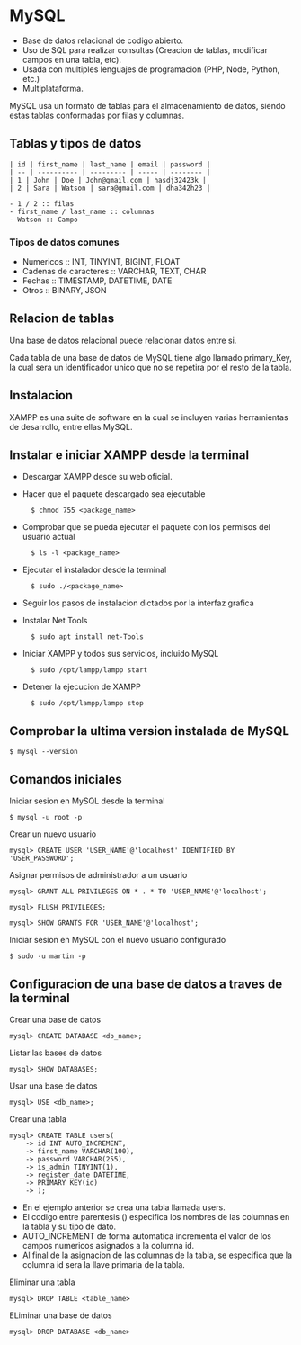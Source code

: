 # MySQL

- Base de datos relacional de codigo abierto.
- Uso de SQL para realizar consultas (Creacion de tablas, modificar campos en una tabla, etc).
- Usada con multiples lenguajes de programacion (PHP, Node, Python, etc.)
- Multiplataforma.

MySQL usa un formato de tablas para el almacenamiento de datos, siendo estas tablas conformadas por filas y columnas.

## Tablas y tipos de datos

    | id | first_name | last_name | email | password | 
    | -- | ---------- | --------- | ----- | -------- |
    | 1 | John | Doe | John@gmail.com | hasdj32423k |
    | 2 | Sara | Watson | sara@gmail.com | dha342h23 |

    - 1 / 2 :: filas
    - first_name / last_name :: columnas
    - Watson :: Campo

### Tipos de datos comunes 

- Numericos :: INT, TINYINT, BIGINT, FLOAT
- Cadenas de caracteres :: VARCHAR, TEXT, CHAR
- Fechas :: TIMESTAMP, DATETIME, DATE
- Otros :: BINARY, JSON

## Relacion de tablas

Una base de datos relacional puede relacionar datos entre si.

Cada tabla de una base de datos de MySQL tiene algo llamado primary_Key, la cual sera un identificador unico que no se repetira por el resto de la tabla.

## Instalacion

XAMPP es una suite de software en la cual se incluyen varias herramientas de desarrollo, entre ellas MySQL.

## Instalar e iniciar XAMPP desde la terminal

- Descargar XAMPP desde su web oficial.
- Hacer que el paquete descargado sea ejecutable

        $ chmod 755 <package_name>

- Comprobar que se pueda ejecutar el paquete con los permisos del usuario actual

        $ ls -l <package_name>
    
- Ejecutar el instalador desde la terminal

        $ sudo ./<package_name>

- Seguir los pasos de instalacion dictados por la interfaz grafica

- Instalar Net Tools

        $ sudo apt install net-Tools

- Iniciar XAMPP y todos sus servicios, incluido MySQL

        $ sudo /opt/lampp/lampp start

- Detener la ejecucion de XAMPP
    
        $ sudo /opt/lampp/lampp stop

## Comprobar la ultima version instalada de MySQL

    $ mysql --version

## Comandos iniciales

Iniciar sesion en MySQL desde la terminal

    $ mysql -u root -p

Crear un nuevo usuario

    mysql> CREATE USER 'USER_NAME'@'localhost' IDENTIFIED BY 'USER_PASSWORD';

Asignar permisos de administrador a un usuario

    mysql> GRANT ALL PRIVILEGES ON * . * TO 'USER_NAME'@'localhost'; 

    mysql> FLUSH PRIVILEGES;

    mysql> SHOW GRANTS FOR 'USER_NAME'@'localhost';

Iniciar sesion en MySQL con el nuevo usuario configurado

    $ sudo -u martin -p

## Configuracion de una base de datos a traves de la terminal

Crear una base de datos

    mysql> CREATE DATABASE <db_name>;

Listar las bases de datos

    mysql> SHOW DATABASES;

Usar una base de datos

    mysql> USE <db_name>;

Crear una tabla

    mysql> CREATE TABLE users(
        -> id INT AUTO_INCREMENT,
        -> first_name VARCHAR(100),
        -> password VARCHAR(255),
        -> is_admin TINYINT(1),
        -> register_date DATETIME,
        -> PRIMARY KEY(id)
        -> );

- En el ejemplo anterior se crea una tabla llamada users.
- El codigo entre parentesis () especifica los nombres de las columnas en la tabla y su tipo de dato.
- AUTO_INCREMENT de forma automatica incrementa el valor de los campos numericos asignados a la columna id.
- Al final de la asignacion de las columnas de la tabla, se especifica que la columna id sera la llave primaria de la tabla.

Eliminar una tabla

    mysql> DROP TABLE <table_name>

ELiminar una base de datos

    mysql> DROP DATABASE <db_name>

